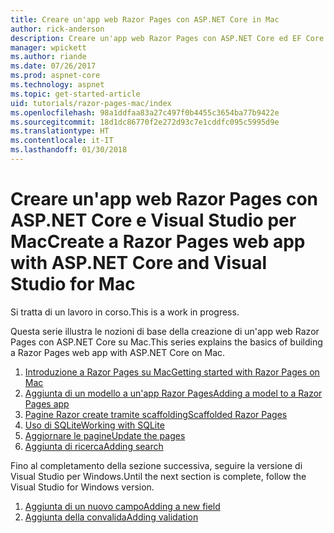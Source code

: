 ```yaml
---
title: Creare un'app web Razor Pages con ASP.NET Core in Mac
author: rick-anderson
description: Creare un'app web Razor Pages con ASP.NET Core ed EF Core.
manager: wpickett
ms.author: riande
ms.date: 07/26/2017
ms.prod: aspnet-core
ms.technology: aspnet
ms.topic: get-started-article
uid: tutorials/razor-pages-mac/index
ms.openlocfilehash: 98a1ddfaa83a27c497f0b4455c3654ba77b9422e
ms.sourcegitcommit: 18d1dc86770f2e272d93c7e1cddfc095c5995d9e
ms.translationtype: HT
ms.contentlocale: it-IT
ms.lasthandoff: 01/30/2018
---
```

# <a name="create-a-razor-pages-web-app-with-aspnet-core-and-visual-studio-for-mac"></a><span data-ttu-id="f6f69-103">Creare un'app web Razor Pages con ASP.NET Core e Visual Studio per Mac</span><span class="sxs-lookup"><span data-stu-id="f6f69-103">Create a Razor Pages web app with ASP.NET Core and Visual Studio for Mac</span></span>

<span data-ttu-id="f6f69-104">Si tratta di un lavoro in corso.</span><span class="sxs-lookup"><span data-stu-id="f6f69-104">This is a work in progress.</span></span>

<span data-ttu-id="f6f69-105">Questa serie illustra le nozioni di base della creazione di un'app web Razor Pages con ASP.NET Core su Mac.</span><span class="sxs-lookup"><span data-stu-id="f6f69-105">This series explains the basics of building a Razor Pages web app with ASP.NET Core on Mac.</span></span>

1. [<span data-ttu-id="f6f69-106">Introduzione a Razor Pages su Mac</span><span class="sxs-lookup"><span data-stu-id="f6f69-106">Getting started with Razor Pages on Mac</span></span>](xref:tutorials/razor-pages-mac/razor-pages-start)
1. [<span data-ttu-id="f6f69-107">Aggiunta di un modello a un'app Razor Pages</span><span class="sxs-lookup"><span data-stu-id="f6f69-107">Adding a model to a Razor Pages app</span></span>](xref:tutorials/razor-pages-mac/model)
1. [<span data-ttu-id="f6f69-108">Pagine Razor create tramite scaffolding</span><span class="sxs-lookup"><span data-stu-id="f6f69-108">Scaffolded Razor Pages</span></span>](xref:tutorials/razor-pages-mac/page)
1. [<span data-ttu-id="f6f69-109">Uso di SQLite</span><span class="sxs-lookup"><span data-stu-id="f6f69-109">Working with SQLite</span></span>](xref:tutorials/razor-pages-mac/sql)
1. [<span data-ttu-id="f6f69-110">Aggiornare le pagine</span><span class="sxs-lookup"><span data-stu-id="f6f69-110">Update the pages</span></span>](xref:tutorials/razor-pages-mac/da1)
1. [<span data-ttu-id="f6f69-111">Aggiunta di ricerca</span><span class="sxs-lookup"><span data-stu-id="f6f69-111">Adding search</span></span>](xref:tutorials/razor-pages-mac/search)


<span data-ttu-id="f6f69-112">Fino al completamento della sezione successiva, seguire la versione di Visual Studio per Windows.</span><span class="sxs-lookup"><span data-stu-id="f6f69-112">Until the next section is complete, follow the Visual Studio for Windows version.</span></span>

1. [<span data-ttu-id="f6f69-113">Aggiunta di un nuovo campo</span><span class="sxs-lookup"><span data-stu-id="f6f69-113">Adding a new field</span></span>](xref:tutorials/razor-pages/new-field)
1. [<span data-ttu-id="f6f69-114">Aggiunta della convalida</span><span class="sxs-lookup"><span data-stu-id="f6f69-114">Adding validation</span></span>](xref:tutorials/razor-pages/validation)
